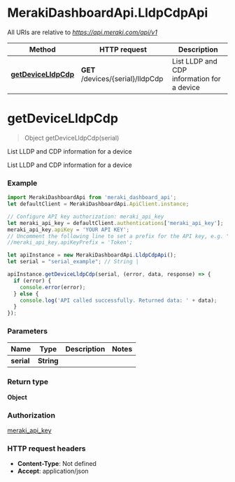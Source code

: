 # MerakiDashboardApi.LldpCdpApi

All URIs are relative to *https://api.meraki.com/api/v1*

Method | HTTP request | Description
------------- | ------------- | -------------
[**getDeviceLldpCdp**](LldpCdpApi.md#getDeviceLldpCdp) | **GET** /devices/{serial}/lldpCdp | List LLDP and CDP information for a device

<a name="getDeviceLldpCdp"></a>
# **getDeviceLldpCdp**
> Object getDeviceLldpCdp(serial)

List LLDP and CDP information for a device

List LLDP and CDP information for a device

### Example
```javascript
import MerakiDashboardApi from 'meraki_dashboard_api';
let defaultClient = MerakiDashboardApi.ApiClient.instance;

// Configure API key authorization: meraki_api_key
let meraki_api_key = defaultClient.authentications['meraki_api_key'];
meraki_api_key.apiKey = 'YOUR API KEY';
// Uncomment the following line to set a prefix for the API key, e.g. "Token" (defaults to null)
//meraki_api_key.apiKeyPrefix = 'Token';

let apiInstance = new MerakiDashboardApi.LldpCdpApi();
let serial = "serial_example"; // String | 

apiInstance.getDeviceLldpCdp(serial, (error, data, response) => {
  if (error) {
    console.error(error);
  } else {
    console.log('API called successfully. Returned data: ' + data);
  }
});
```

### Parameters

Name | Type | Description  | Notes
------------- | ------------- | ------------- | -------------
 **serial** | **String**|  | 

### Return type

**Object**

### Authorization

[meraki_api_key](../README.md#meraki_api_key)

### HTTP request headers

 - **Content-Type**: Not defined
 - **Accept**: application/json

